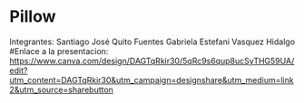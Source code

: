 # Pillow
Integrantes:
Santiago José Quito Fuentes
Gabriela Estefani Vasquez Hidalgo
#Enlace a la presentacion: https://www.canva.com/design/DAGTqRkir30/5qRc9s6qup8ucSyTHG59UA/edit?utm_content=DAGTqRkir30&utm_campaign=designshare&utm_medium=link2&utm_source=sharebutton
